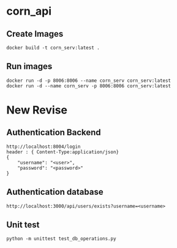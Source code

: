 # corn_api

## Create Images

    docker build -t corn_serv:latest .

## Run images

    docker run -d -p 8006:8006 --name corn_serv corn_serv:latest
    docker run -d --name corn_serv -p 8006:8006 corn_serv:latest


# New Revise
## Authentication Backend

    http://localhost:8004/login
    header : { Content-Type:application/json}
    {
        "username": "<user>",
        "password": "<password>"
    }

## Authentication database

    http://localhost:3000/api/users/exists?username=<username>


## Unit test
    python -m unittest test_db_operations.py